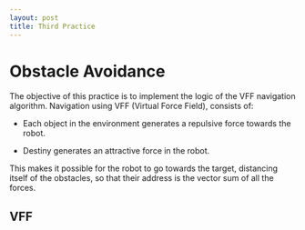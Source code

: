 ```yaml
---
layout: post
title: Third Practice
---
```


# Obstacle Avoidance

The objective of this practice is to implement the logic of the VFF navigation algorithm. Navigation using VFF (Virtual Force Field), consists of:

* Each object in the environment generates a repulsive force towards the robot.

* Destiny generates an attractive force in the robot.

This makes it possible for the robot to go towards the target, distancing itself of the obstacles, so that their address is the vector sum of all the forces.

## VFF

